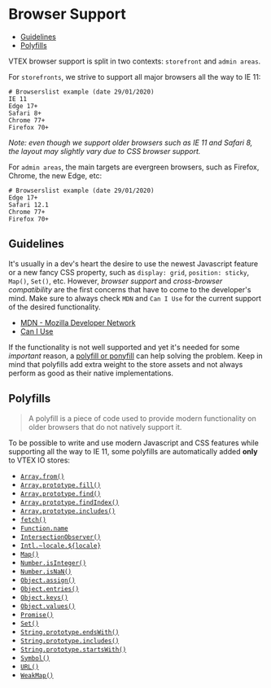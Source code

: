 # Browser Support

<!-- @import "[TOC]" {cmd="toc" depthFrom=2 depthTo=6 orderedList=false} -->

<!-- code_chunk_output -->

- [Guidelines](#guidelines)
- [Polyfills](#polyfills)

<!-- /code_chunk_output -->

VTEX browser support is split in two contexts: `storefront` and `admin areas`.

For `storefronts`, we strive to support all major browsers all the way to IE 11:

```text
# Browserslist example (date 29/01/2020)
IE 11
Edge 17+
Safari 8+
Chrome 77+
Firefox 70+
```

_Note: even though we support older browsers such as IE 11 and Safari 8, the layout may slightly vary due to CSS browser support._

For `admin areas`, the main targets are evergreen browsers, such as Firefox, Chrome, the new Edge, etc:

```text
# Browserslist example (date 29/01/2020)
Edge 17+
Safari 12.1
Chrome 77+
Firefox 70+
```

## Guidelines

It's usually in a dev's heart the desire to use the newest Javascript feature or a new fancy CSS property, such as `display: grid`, `position: sticky`, `Map()`, `Set()`, etc. However, _browser support_ and _cross-browser compatibility_ are the first concerns that have to come to the developer's mind. Make sure to always check `MDN` and `Can I Use` for the current support of the desired functionality.

- [MDN - Mozilla Developer Network](https://developer.mozilla.org/)
- [Can I Use](https://caniuse.com/)

If the functionality is not well supported and yet it's needed for some _important_ reason, a [polyfill or ponyfill](https://ponyfoo.com/articles/polyfills-or-ponyfills) can help solving the problem. Keep in mind that polyfills add extra weight to the store assets and not always perform as good as their native implementations.

## Polyfills

> A polyfill is a piece of code used to provide modern functionality on older browsers that do not natively support it.

To be possible to write and use modern Javascript and CSS features while supporting all the way to IE 11, some polyfills are automatically added **only** to VTEX IO stores:

- [`Array.from()`](https://developer.mozilla.org/en-US/docs/Web/JavaScript/Reference/Global_Objects/Array/from)
- [`Array.prototype.fill()`](https://developer.mozilla.org/en-US/docs/Web/JavaScript/Reference/Global_Objects/Array/fill)
- [`Array.prototype.find()`](https://developer.mozilla.org/en-US/docs/Web/JavaScript/Reference/Global_Objects/Array/find)
- [`Array.prototype.findIndex()`](https://developer.mozilla.org/en-US/docs/Web/JavaScript/Reference/Global_Objects/Array/findIndex)
- [`Array.prototype.includes()`](https://developer.mozilla.org/en-US/docs/Web/JavaScript/Reference/Global_Objects/Array/includes)
- [`fetch()`](https://developer.mozilla.org/en-US/docs/Web/API/Fetch_API)
- [`Function.name`](https://developer.mozilla.org/en-US/docs/Web/JavaScript/Reference/Global_Objects/Function/name)
- [`IntersectionObserver()`](https://developer.mozilla.org/en-US/docs/Web/API/IntersectionObserver)
- [`Intl.~locale.${locale}`](https://developer.mozilla.org/en-US/docs/Web/JavaScript/Reference/Global_Objects/Locale)
- [`Map()`](https://developer.mozilla.org/en-US/docs/Web/JavaScript/Reference/Global_Objects/Map)
- [`Number.isInteger()`](https://developer.mozilla.org/en-US/docs/Web/JavaScript/Reference/Global_Objects/Number/isInteger)
- [`Number.isNaN()`](https://developer.mozilla.org/en-US/docs/Web/JavaScript/Reference/Global_Objects/Number/isNaN)
- [`Object.assign()`](https://developer.mozilla.org/en-US/docs/Web/JavaScript/Reference/Global_Objects/Object/assign)
- [`Object.entries()`](https://developer.mozilla.org/en-US/docs/Web/JavaScript/Reference/Global_Objects/Object/entries)
- [`Object.keys()`](https://developer.mozilla.org/en-US/docs/Web/JavaScript/Reference/Global_Objects/Object/keys)
- [`Object.values()`](https://developer.mozilla.org/en-US/docs/Web/JavaScript/Reference/Global_Objects/Object/values)
- [`Promise()`](https://developer.mozilla.org/en-US/docs/Web/JavaScript/Reference/Global_Objects/Promise)
- [`Set()`](https://developer.mozilla.org/en-US/docs/Web/JavaScript/Reference/Global_Objects/Set)
- [`String.prototype.endsWith()`](https://developer.mozilla.org/en-US/docs/Web/JavaScript/Reference/Global_Objects/String/endsWith)
- [`String.prototype.includes()`](https://developer.mozilla.org/en-US/docs/Web/JavaScript/Reference/Global_Objects/String/includes)
- [`String.prototype.startsWith()`](https://developer.mozilla.org/en-US/docs/Web/JavaScript/Reference/Global_Objects/String/startsWith)
- [`Symbol()`](https://developer.mozilla.org/en-US/docs/Glossary/Symbol)
- [`URL()`](https://developer.mozilla.org/en-US/docs/Web/API/URL/URL)
- [`WeakMap()`](https://developer.mozilla.org/en-US/docs/Web/JavaScript/Reference/Global_Objects/WeakMap)
